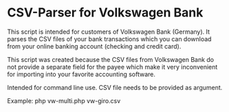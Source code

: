 # CSV-Parser for Volkswagen Bank

This script is intended for customers of Volkswagen Bank (Germany). It parses the CSV files of your bank transactions which you can download from your online banking account (checking and credit card).

This script was created because the CSV files from Volkswagen Bank do not provide a separate field for the payee which make it very inconvenient for importing into your favorite accounting software.

Intended for command line use. CSV file needs to be provided as argument.

Example:
php vw-multi.php vw-giro.csv
